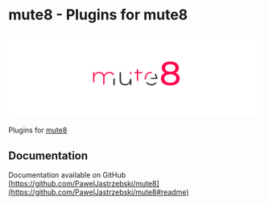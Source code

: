 
# mute8 - Plugins for mute8
![mute8](https://github.com/PawelJastrzebski/mute8/raw/main/doc/mut8.svg)

Plugins for [mute8](https://www.npmjs.com/package/mute8)

## Documentation
Documentation available on GitHub
[https://github.com/PawelJastrzebski/mute8](https://github.com/PawelJastrzebski/mute8#readme)